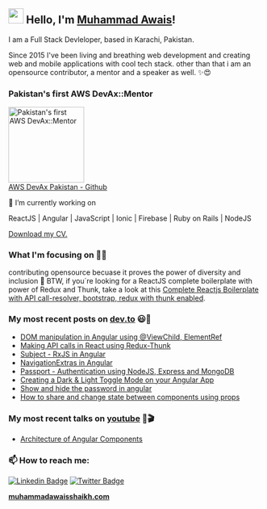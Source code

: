 ## <img src="https://media.giphy.com/media/hvRJCLFzcasrR4ia7z/giphy.gif" width="30px"> Hello, I'm [Muhammad Awais](http://muhammadawaisshaikh.com)!

I am a Full Stack Devleloper, based in Karachi, Pakistan.

Since 2015 I've been living and breathing web development and creating web and mobile applications with cool tech stack. other than that i am an opensource contributor, a mentor and a speaker as well. ✨😍

### Pakistan's first AWS DevAx::Mentor
<img src="https://i.ibb.co/NC5hZvy/awais-aws-dexax-pakistan.jpg" alt="Pakistan's first AWS DevAx::Mentor" width="150" /><br/>
[AWS DevAx Pakistan - Github](https://github.com/AWS-DevAX-Pakistan)

🔭 I’m currently working on

ReactJS | Angular | JavaScript | Ionic | Firebase | Ruby on Rails | NodeJS

[Download my CV.](http://muhammadawaisshaikh.com/resume)


### What I'm focusing on 👨‍💻

contributing opensource becuase it proves the power of diversity and inclusion 🚀
BTW, if you´re looking for a ReactJS complete boilerplate with power of Redux and Thunk, take a look at this [Complete Reactjs Boilerplate with API call-resolver, bootstrap, redux with thunk enabled](https://github.com/muhammadawaisshaikh/reactjs-boilerplate-compelete).

### My most recent posts on [dev.to](https://dev.to/muhammadawaisshaikh) 😃🧾
<!-- BLOG-POST-LIST:START -->
- [DOM manipulation in Angular using @ViewChild, ElementRef](https://dev.to/muhammadawaisshaikh/dom-manipulation-in-angular-using-viewchild-elementref-3kop)
- [Making API calls in React using Redux-Thunk](https://dev.to/muhammadawaisshaikh/making-api-calls-in-react-using-redux-thunk-31ep)
- [Subject - RxJS in Angular](https://dev.to/muhammadawaisshaikh/subject-rxjs-in-angular-3dg5)
- [NavigationExtras in Angular](https://dev.to/muhammadawaisshaikh/navigationextras-in-angular-31a4)
- [Passport - Authentication using NodeJS, Express and MongoDB](https://dev.to/muhammadawaisshaikh/passport-authentication-using-nodejs-express-and-mongodb-4b6a)
- [Creating a Dark & Light Toggle Mode on your Angular App](https://dev.to/muhammadawaisshaikh/creating-a-dark-light-toggle-mode-on-your-angular-app-3k83)
- [Show and hide the password in angular](https://dev.to/muhammadawaisshaikh/show-and-hide-the-password-in-angular-2ph9)
- [How to share and change state between components using props](https://dev.to/muhammadawaisshaikh/how-to-share-and-change-state-between-components-using-props-1gif)
<!-- BLOG-POST-LIST:END -->

### My most recent talks on [youtube](https://www.youtube.com/channel/UCqIJXjQkCLx6IMGLGH5W6aA) 🙌🎬
<!-- youtube-LIST:START -->
- [Architecture of Angular Components](https://youtu.be/DrKZBeSpEco)
<!-- youtube-LIST:END -->

### 📫 How to reach me:

[![Linkedin Badge](https://img.shields.io/badge/-LinkedIn-blue?style=flat-square&logo=Linkedin&logoColor=white&link=https://www.linkedin.com/in/harshkumarkhatri/)](https://www.linkedin.com/in/muhammadawaisshaikh/)  [![Twitter Badge](https://img.shields.io/badge/-Twitter-1ca0f1?style=flat-square&labelColor=1ca0f1&logo=twitter&logoColor=white&link=https://twitter.com/_diogorodrigues)](https://twitter.com/awaisshaikh_)


**[muhammadawaisshaikh.com](http://muhammadawaisshaikh.com)**

